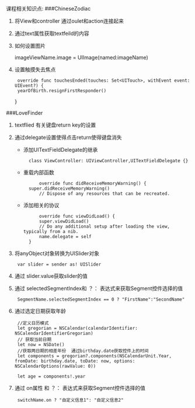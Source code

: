 课程相关知识点:
###ChineseZodiac
1. 将View和controller 通过oulet和action连接起来

2. 通过text属性获取textfeild的内容

3. 如何设置图片

    imageViewName.image = UIImage(named:imageName)
    
4. 设置触摸失去焦点

        override func touchesEnded(touches: Set<UITouch>, withEvent event: UIEvent?) {
        yearOfBirth.resignFirstResponder()
    }
    
###LoveFinder 
   
1. textflied 有关键盘return key的设置

2. 通过delegate设置使得点击return使得键盘消失

    - 添加UITextFieldDelegate的继承
    
    		class ViewController: UIViewController,UITextFieldDelegate {}
    
    - 重载内部函数
        		
        		override func didReceiveMemoryWarning() {
            super.didReceiveMemoryWarning()
        		// Dispose of any resources that can be recreated.
        		
    - 添加相关的协议

        		override func viewDidLoad() {
        		super.viewDidLoad()
        		// Do any additional setup after loading the view, typically from a nib.
        		name.delegate = self
    		}
    		
3. 将anyObject对象转换为UISlider对象

		var slider = sender as! UISlider


4. 通过 slider.value获取slider的值
5. 通过 selectedSegmentIndex和 ？： 表达式来获取Segment控件选择的值
		
		SegmentName.selectedSegmentIndex == 0 ? "FirstName":"SecondName"
 
 
6. 通过选定日期获取年龄 
        
        //定义日历模式
        let gregorian = NSCalendar(calendarIdentifier: NSCalendarIdentifierGregorian)
        // 获取当前日期
        let now = NSDate()
        //获取两日期的相差年份  通过birthday.date获取控件上的时间
        let components = gregorian?.components(NSCalendarUnit.Year, fromDate: birthday.date, toDate: now, options: NSCalendarOptions(rawValue: 0))
        
        let age = components!.year
        
7. 通过 on属性 和 ？： 表达式来获取Segment控件选择的值        
        
        switchName.on ? "自定义信息1": "自定义信息2"
        
        


